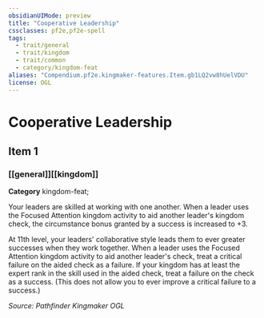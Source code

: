 ```yaml
---
obsidianUIMode: preview
title: "Cooperative Leadership"
cssclasses: pf2e,pf2e-spell
tags:
  - trait/general
  - trait/kingdom
  - trait/common
  - category/kingdom-feat
aliases: "Compendium.pf2e.kingmaker-features.Item.gb1LQ2vw8hUelVDU"
license: OGL
---
```

# Cooperative Leadership
## Item 1
### [[general]][[kingdom]]

**Category** kingdom-feat; 




Your leaders are skilled at working with one another. When a leader uses the Focused Attention kingdom activity to aid another leader's kingdom check, the circumstance bonus granted by a success is increased to +3.

At 11th level, your leaders' collaborative style leads them to ever greater successes when they work together. When a leader uses the Focused Attention kingdom activity to aid another leader's check, treat a critical failure on the aided check as a failure. If your kingdom has at least the expert rank in the skill used in the aided check, treat a failure on the check as a success. (This does not allow you to ever improve a critical failure to a success.)

*Source: Pathfinder Kingmaker*
*OGL*